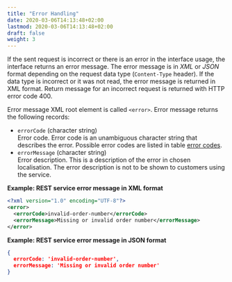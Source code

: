```yaml
---
title: "Error Handling"
date: 2020-03-06T14:13:48+02:00
lastmod: 2020-03-06T14:13:48+02:00
draft: false
weight: 3
---
```


If the sent request is incorrect or there is an error in the interface usage, the interface returns an error message. The error message is in _XML_ or _JSON_ format depending on the request data type (`Content-Type` header). If the data type is incorrect or it was not read, the error message is returned in XML format. Return message for an incorrect request is returned with HTTP error code 400.

Error message XML root element is called `<error>`. Error message returns the following records:

- `errorCode` (character string) \
  Error code. Error code is an unambiguous character string that describes the error. Possible error codes are listed in table [error codes](error-codes.md).
- `errorMessage` (character string) \
  Error description. This is a description of the error in chosen localisation. The error description is not to be shown to customers using the service.

**Example: REST service error message in XML format**

```xml
<?xml version="1.0" encoding="UTF-8"?>
<error>
  <errorCode>invalid-order-number</errorCode>
  <errorMessage>Missing or invalid order number</errorMessage>
</error>
```

**Example: REST service error message in JSON format**

```json
{
  errorCode: 'invalid-order-number',
  errorMessage: 'Missing or invalid order number'
}
```
